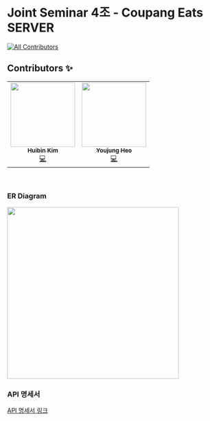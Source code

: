 # Joint Seminar 4조 - Coupang Eats SERVER

<!-- ALL-CONTRIBUTORS-BADGE:START - Do not remove or modify this section -->
[![All Contributors](https://img.shields.io/badge/all_contributors-2-blue.svg?style=flat-square)](#contributors-)
<!-- ALL-CONTRIBUTORS-BADGE:END -->


## Contributors ✨

<!-- ALL-CONTRIBUTORS-LIST:START - Do not remove or modify this section -->
<!-- prettier-ignore-start -->
<!-- markdownlint-disable -->
<table>
  <tr>
    <td align="center"><a href="https://github.com/kmebin"><img src="https://avatars.githubusercontent.com/kmebin" width="150px;" alt=""/><br /><sub><b>Huibin Kim </b></sub></a><br /><a href="https://github.com/TeamWeathy/WeathyServer/commits?author=kmebin" title="Code">💻</a></td>
    <td align="center"><a href="https://github.com/hujumee"><img src="https://avatars.githubusercontent.com/hujumee" width="150px;" alt=""/><br /><sub><b>Youjung Heo</b></sub></a><br /><a href="https://github.com/TeamWeathy/WeathyServer/commits?author=hujumee" title="Code">💻</a></td>
  </tr>
</table>

<!-- markdownlint-restore -->
<!-- prettier-ignore-end -->

<!-- ALL-CONTRIBUTORS-LIST:END -->
<br>

### ER Diagram
<img src=https://user-images.githubusercontent.com/72112845/143587521-8c358039-5ec6-4c53-8f16-8c69a3bee7f1.png width="400">


### API 명세서
[API 명세서 링크](https://www.notion.so/storypanda/API-9084993deda440d7a54f470b7ce97e4c)
